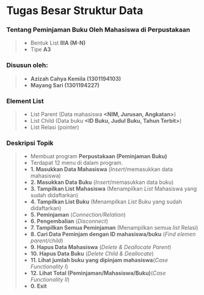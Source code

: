 # Tugas Besar Struktur Data
### Tentang Peminjaman Buku Oleh Mahasiswa di Perpustakaan
>- Bentuk List **IIIA (M-N)** 
>- Tipe **A3**
### Disusun oleh:
>- **Azizah Cahya Kemila (1301194103)**
>- **Mayang Sari         (1301194227)**
### Element List
>- List Parent (Data mahasiswa **<NIM, Jurusan, Angkatan>**)
>- List Child (Data buku **<ID Buku, Judul Buku, Tahun Terbit>**)
>- List Relasi (pointer)
### Deskripsi Topik
>- Membuat program **Perpustakaan (Peminjaman Buku)** 
>- Terdapat 12 menu di dalam program.
>- **1. Masukkan Data Mahasiswa** (_Insert_/memasukkan data mahasiswa)
>- **2. Masukkan Data Buku** (_Insert_/memasukkan data buku)
>- **3. Tampilkan List Mahasiswa** (Menampilkan _List_ Mahasiswa yang sudah didaftarkan)
>- **4. Tampilkan List Buku** (Menampilkan _List_ Buku yang sudah didaftarkan)
>- **5. Peminjaman** (_Connection/Relation_)
>- **6. Pengembalian** (_Disconnect_)
>- **7. Tampilkan Semua Peminjaman** (Menampilkan semua _list_ Relasi)
>- **8. Cari Data Peminjam dengan ID mahasiswa/buku** (_Find elemen parent/child_)
>- **9. Hapus Data Mahasiswa** (_Delete & Deallocate Parent_)
>- **10. Hapus Data Buku** (_Delete Child & Deallocate_)
>- **11. Lihat jumlah buku yang dipinjam mahasiswa**(_Case Functionality I_)
>- **12. Lihat Total (Peminjaman/Mahasiswa/Buku)**(_Case Functionality II_)
>- **0. Exit**

